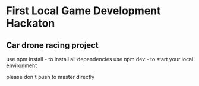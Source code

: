 # First Local Game Development Hackaton
## Car drone racing project

use npm install - to install all dependencies 
use npm dev - to start your local environment

please don`t push to master directly

